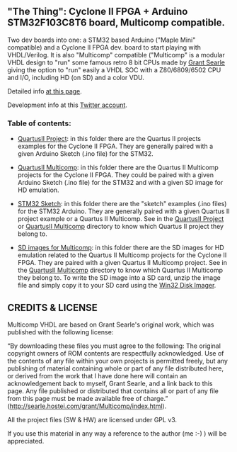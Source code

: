 ## "The Thing": Cyclone II FPGA + Arduino STM32F103C8T6 board, Multicomp compatible.

Two dev boards into one: a STM32 based Arduino ("Maple Mini" compatible) and a Cyclone II FPGA dev. board to start playing with VHDL/Verilog. It is also "Multicomp" compatible ("Multicomp" is a modular VHDL design to "run" some famous retro 8 bit CPUs made by [Grant Searle](http://searle.hostei.com/grant/Multicomp) giving the option to "run" easily a VHDL SOC with a Z80/6809/6502 CPU and I/O, including HD (on SD) and a color VDU.

Detailed info [at this page](https://hackaday.io/project/163683-the-thing-fpga-stm32).

Development info at this [Twitter account](https://twitter.com/Just4Fun_J4Fun).

### Table of contents:
* [QuartusII Project](https://github.com/SuperFabius/The-Thing-FPGA-STM32/tree/master/QuartusII%20Project):
in this folder there are the Quartus II projects examples for the Cyclone II FPGA. They are generally paired with a given Arduino Sketch (.ino file) for the STM32.

* [QuartusII Multicomp](https://github.com/SuperFabius/The-Thing-FPGA-STM32/tree/master/QuartusII%20Multicomp):
in this folder there are the Quartus II Multicomp projects for the Cyclone II FPGA. They could be paired with a given Arduino Sketch (.ino file) for the STM32 and with a given SD image for HD emulation.

* [STM32 Sketch](https://github.com/SuperFabius/The-Thing-FPGA-STM32/tree/master/STM32%20Sketch):
in this folder there are the "sketch" examples (.ino files) for the STM32 Arduino. They are generally paired with a given Quartus II project example or a Quartus II Multicomp. See in the [QuartusII Project](https://github.com/SuperFabius/The-Thing-FPGA-STM32/tree/master/QuartusII%20Project) or [QuartusII Multicomp](https://github.com/SuperFabius/The-Thing-FPGA-STM32/tree/master/QuartusII%20Multicomp) directory to know which Quartus II project they belong to.

* [SD images for Multicomp](https://github.com/SuperFabius/The-Thing-FPGA-STM32/tree/master/SD%20images%20for%20Multicomp):
in this folder there are the SD images for HD emulation related to the Quartus II Multicomp projects for the Cyclone II FPGA. They are paired with a given Quartus II Multicomp project. See in the [QuartusII Multicomp](https://github.com/SuperFabius/The-Thing-FPGA-STM32/tree/master/QuartusII%20Multicomp) directory to know which Quartus II Multicomp they belong to. To write the SD image into a SD card, unzip the image file and simply copy it to your SD card using the [Win32 Disk Imager](https://sourceforge.net/projects/win32diskimager/).

## CREDITS & LICENSE

Multicomp VHDL are based on Grant Searle's original work, which was published with the following license:

“By downloading these files you must agree to the following: The original copyright owners of ROM contents are respectfully acknowledged. Use of the contents of any file within your own projects is permitted freely, but any publishing of material containing whole or part of any file distributed here, or derived from the work that I have done here will contain an acknowledgement back to myself, Grant Searle, and a link back to this page. Any file published or distributed that contains all or part of any file from this page must be made available free of charge.” (http://searle.hostei.com/grant/Multicomp/index.html).

All the project files (SW & HW) are licensed under GPL v3.

If you use this material in any way a reference to the author (me :-) ) will be appreciated.

